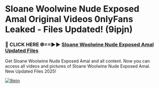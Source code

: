 # Sloane Woolwine Nude Exposed Amal Original Videos 0nlyFans Leaked - Files Updated! (9ipjn)

<h3>🔴 CLICK HERE 🌐==►► <a href="https://tinyurl.com/52m3yx9h" rel="nofollow">Sloane Woolwine Nude Exposed Amal Updated Files</a></h3>

Get Sloane Woolwine Nude Exposed Amal and all content. Now you can access all videos and pictures of Sloane Woolwine Nude Exposed Amal. New Updated Files 2025!

[![9ipjn](https://i.imgur.com/TnHtlc8.gif)](https://tinyurl.com/52m3yx9h)
